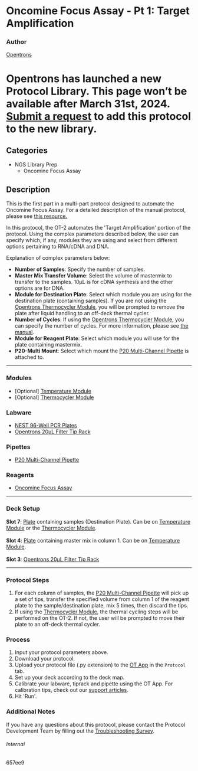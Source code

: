 # Oncomine Focus Assay - Pt 1: Target Amplification

### Author
[Opentrons](https://opentrons.com/)


# Opentrons has launched a new Protocol Library. This page won’t be available after March 31st, 2024. [Submit a request](https://docs.google.com/forms/d/e/1FAIpQLSdYYp9QCKow4nn0KlCVsMS3HX0eJ0N9O7-erajKvcpT0lWbSg/viewform) to add this protocol to the new library.

## Categories
* NGS Library Prep
	* Oncomine Focus Assay

## Description
This is the first part in a multi-part protocol designed to automate the Oncomine Focus Assay. For a detailed description of the manual protocol, please see [this resource.](https://s3.amazonaws.com/pf-upload-01/u-4256/0/2022-01-27/kk23ns4/MAN0015819_Part1_OFAv1S5FTLibraryPrep_UG.pdf)

In this protocol, the OT-2 automates the 'Target Amplification' portion of the protocol. Using the complex parameters described below, the user can specify which, if any, modules they are using and select from different options pertaining to RNA/cDNA and DNA.

Explanation of complex parameters below:
* **Number of Samples**: Specify the number of samples.
* **Master Mix Transfer Volume**: Select the volume of mastermix to transfer to the samples. 10µL is for cDNA synthesis and the other options are for DNA.
* **Module for Destination Plate**: Select which module you are using for the destination plate (containing samples). If you are not using the [Opentrons Thermocycler Module](https://shop.opentrons.com/collections/hardware-modules/products/thermocycler-module), you will be prompted to remove the plate after liquid handling to an off-deck thermal cycler.
* **Number of Cycles**: If using the [Opentrons Thermocycler Module](https://shop.opentrons.com/collections/hardware-modules/products/thermocycler-module), you can specify the number of cycles. For more information, please see [the manual](https://s3.amazonaws.com/pf-upload-01/u-4256/0/2022-01-27/kk23ns4/MAN0015819_Part1_OFAv1S5FTLibraryPrep_UG.pdf).
* **Module for Reagent Plate**: Select which module you will use for the plate containing mastermix.
* **P20-Multi Mount**: Select which mount the [P20 Multi-Channel Pipette](https://shop.opentrons.com/8-channel-electronic-pipette/) is attached to.  

---

### Modules
* [Optional] [Temperature Module](https://shop.opentrons.com/collections/hardware-modules/products/tempdeck)
* [Optional] [Thermocycler Module](https://shop.opentrons.com/collections/hardware-modules/products/thermocycler-module)


### Labware
* [NEST 96-Well PCR Plates](https://shop.opentrons.com/nest-0-1-ml-96-well-pcr-plate-full-skirt/)
* [Opentrons 20µL Filter Tip Rack](https://shop.opentrons.com/opentrons-20ul-filter-tips/)


### Pipettes
* [P20 Multi-Channel Pipette](https://shop.opentrons.com/8-channel-electronic-pipette/)


### Reagents
* [Oncomine Focus Assay](https://s3.amazonaws.com/pf-upload-01/u-4256/0/2022-01-27/kk23ns4/MAN0015819_Part1_OFAv1S5FTLibraryPrep_UG.pdf)


---

### Deck Setup
**Slot 7**: [Plate]((https://shop.opentrons.com/nest-0-1-ml-96-well-pcr-plate-full-skirt/)) containing samples (Destination Plate). Can be on [Temperature Module](https://shop.opentrons.com/collections/hardware-modules/products/tempdeck) or the [Thermocycler Module](https://shop.opentrons.com/collections/hardware-modules/products/thermocycler-module).</br>
</br>
**Slot 4**: [Plate]((https://shop.opentrons.com/nest-0-1-ml-96-well-pcr-plate-full-skirt/)) containing master mix in column 1. Can be on [Temperature Module](https://shop.opentrons.com/collections/hardware-modules/products/tempdeck).</br>
</br>
**Slot 3**: [Opentrons 20µL Filter Tip Rack](https://shop.opentrons.com/opentrons-20ul-filter-tips/)</br>

---

### Protocol Steps
1. For each column of samples, the [P20 Multi-Channel Pipette](https://shop.opentrons.com/8-channel-electronic-pipette/) will pick up a set of tips, transfer the specified volume from column 1 of the reagent plate to the sample/destination plate, mix 5 times, then discard the tips.
2. If using the [Thermocycler Module](https://shop.opentrons.com/collections/hardware-modules/products/thermocycler-module), the thermal cycling steps will be performed on the OT-2. If not, the user will be prompted to move their plate to an off-deck thermal cycler.

### Process
1. Input your protocol parameters above.
2. Download your protocol.
3. Upload your protocol file (.py extension) to the [OT App](https://opentrons.com/ot-app) in the `Protocol` tab.
4. Set up your deck according to the deck map.
5. Calibrate your labware, tiprack and pipette using the OT App. For calibration tips, check out our [support articles](https://support.opentrons.com/en/collections/1559720-guide-for-getting-started-with-the-ot-2).
6. Hit 'Run'.

### Additional Notes
If you have any questions about this protocol, please contact the Protocol Development Team by filling out the [Troubleshooting Survey](https://protocol-troubleshooting.paperform.co/).

###### Internal
657ee9
